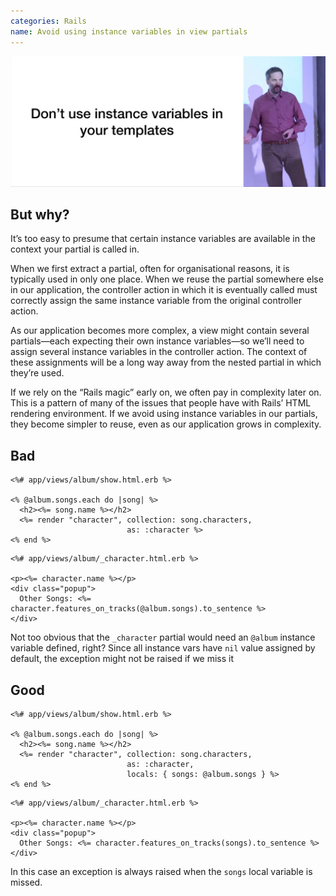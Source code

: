 ```yaml
---
categories: Rails
name: Avoid using instance variables in view partials
---
```


![](../aux_assets/images/aaron_view_instance_vars.png)

## But why?
It’s too easy to presume that certain instance variables are available in the context your partial is called in.

When we first extract a partial, often for organisational reasons, it is typically used in only one place. When we reuse the partial somewhere else in our application, the controller action in which it is eventually called must correctly assign the same instance variable from the original controller action.

As our application becomes more complex, a view might contain several partials—each expecting their own instance variables—so we’ll need to assign several instance variables in the controller action. The context of these assignments will be a long way away from the nested partial in which they’re used.

If we rely on the “Rails magic” early on, we often pay in complexity later on. This is a pattern of many of the issues that people have with Rails’ HTML rendering environment. If we avoid using instance variables in our partials, they become simpler to reuse, even as our application grows in complexity.

## Bad

```erb
<%# app/views/album/show.html.erb %>

<% @album.songs.each do |song| %>
  <h2><%= song.name %></h2>
  <%= render "character", collection: song.characters,
                          as: :character %>
<% end %>
```

```erb
<%# app/views/album/_character.html.erb %>

<p><%= character.name %></p>
<div class="popup">
  Other Songs: <%= character.features_on_tracks(@album.songs).to_sentence %>
</div>
```

Not too obvious that the `_character` partial would need an `@album` instance variable defined, right?
Since all instance vars have `nil` value assigned by default, the exception might not be raised if we miss it

## Good

```erb
<%# app/views/album/show.html.erb %>

<% @album.songs.each do |song| %>
  <h2><%= song.name %></h2>
  <%= render "character", collection: song.characters,
                          as: :character,
                          locals: { songs: @album.songs } %>
<% end %>
```

```erb
<%# app/views/album/_character.html.erb %>

<p><%= character.name %></p>
<div class="popup">
  Other Songs: <%= character.features_on_tracks(songs).to_sentence %>
</div>
```

In this case an exception is always raised when the `songs` local variable is missed.

